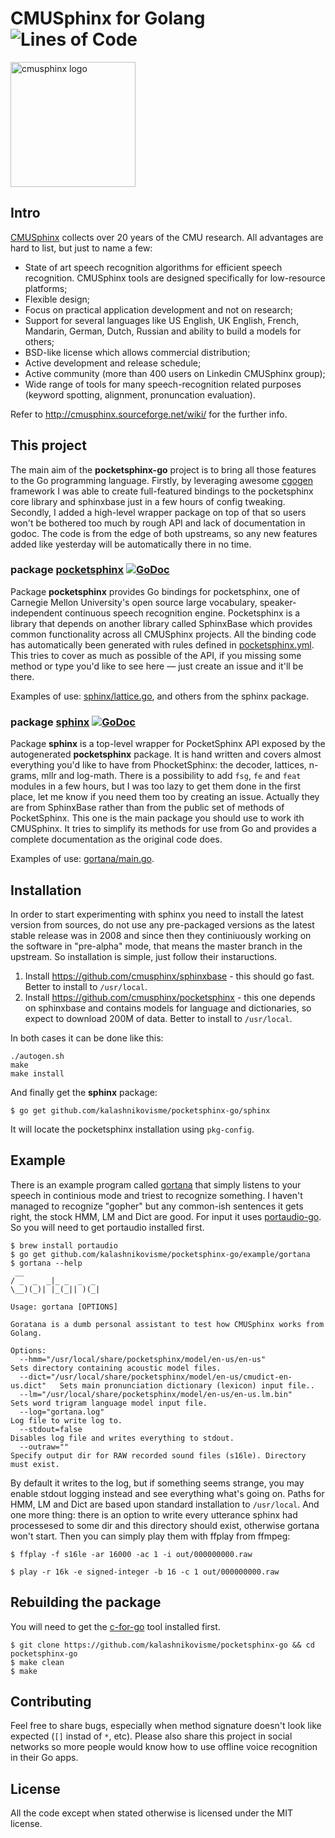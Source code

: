 # CMUSphinx for Golang ![Lines of Code](https://img.shields.io/badge/lines-3.7K-blue.svg)

<img alt="cmusphinx logo" src="internal/cmusphinx.png" width="200" />

## Intro

[CMUSphinx](http://cmusphinx.sourceforge.net) collects over 20 years of the CMU research. All advantages are hard to list, but just to name a few:

* State of art speech recognition algorithms for efficient speech recognition. CMUSphinx tools are designed specifically for low-resource platforms;
* Flexible design;
* Focus on practical application development and not on research;
* Support for several languages like US English, UK English, French, Mandarin, German, Dutch, Russian and ability to build a models for others;
* BSD-like license which allows commercial distribution;
* Active development and release schedule;
* Active community (more than 400 users on Linkedin CMUSphinx group);
* Wide range of tools for many speech-recognition related purposes (keyword spotting, alignment, pronuncation evaluation).

Refer to http://cmusphinx.sourceforge.net/wiki/ for the further info.

## This project

The main aim of the **pocketsphinx-go** project is to bring all those features to the Go programming language. Firstly,
by leveraging awesome [cgogen](https://cgogen.com/) framework I was able to create full-featured
bindings to the pocketsphinx core library and sphinxbase just in a few hours of config tweaking. Secondly, I added a high-level wrapper package on top of that so users won't be bothered too much by rough API and lack of documentation in godoc. The code is from the edge of both upstreams, so any new features added like yesterday will be automatically there in no time.

### package [pocketsphinx](/pocketsphinx) [![GoDoc](https://godoc.org/github.com/kalashnikovisme/pocketsphinx-go/pocketsphinx?status.svg)](https://godoc.org/github.com/kalashnikovisme/pocketsphinx-go/pocketsphinx)

Package **pocketsphinx** provides Go bindings for pocketsphinx, one of Carnegie Mellon University's open source large vocabulary, speaker-independent continuous speech recognition engine. Pocketsphinx is a library that depends on another library called SphinxBase which provides common functionality across all CMUSphinx projects. All the binding code has automatically been generated with rules defined in [pocketsphinx.yml](/pocketsphinx.yml). This tries to cover as much as possible of the API, if you missing some method or type you'd like to see here — just create an issue and it'll be there.

Examples of use: [sphinx/lattice.go](sphinx/lattice.go), and others from the sphinx package.

### package [sphinx](/sphinx) [![GoDoc](https://godoc.org/github.com/kalashnikovisme/pocketsphinx-go/sphinx?status.svg)](https://godoc.org/github.com/kalashnikovisme/pocketsphinx-go/sphinx)

Package **sphinx** is a top-level wrapper for PocketSphinx API exposed by the autogenerated **pocketsphinx** package. It is hand written and covers almost everything you'd like to have from PhocketSphinx: the decoder, lattices, n-grams, mllr and log-math. There is a possibility to add `fsg`, `fe` and `feat` modules in a few hours, but I was too lazy to get them done in the first place, let me know if you need them too by creating an issue. Actually they are from SphinxBase rather than from the public set of methods of PocketSphinx. This one is the main package you should use to work ith CMUSphinx. It tries to simplify its methods for use from Go and provides a complete documentation as the original code does.

Examples of use: [gortana/main.go](/example/gortana/main.go).

## Installation

In order to start experimenting with sphinx you need to install the latest version from sources, do not use any pre-packaged versions as the latest stable release was in 2008 and since then they continiuously working on the software in "pre-alpha" mode, that means the master branch in the upstream. So installation is simple, just follow their instaructions.

1. Install https://github.com/cmusphinx/sphinxbase - this should go fast. Better to install to `/usr/local`.
2. Install https://github.com/cmusphinx/pocketsphinx - this one depends on sphinxbase and contains models for language and dictionaries, so expect to download 200M of data. Better to install to `/usr/local`.

In both cases it can be done like this:

```
./autogen.sh
make
make install
```

And finally get the **sphinx** package:

```
$ go get github.com/kalashnikovisme/pocketsphinx-go/sphinx
```

It will locate the pocketsphinx installation using `pkg-config`.

## Example

There is an example program called [gortana](/example/gortana) that simply listens to your speech in continious mode and triest to recognize something. I haven't managed to recognize "gopher" but any common-ish sentences it gets right, the stock HMM, LM and Dict are good. For input it uses [portaudio-go](https://github.com/kalashnikovisme/portaudio-go). So you will need to get portaudio installed first.

```
$ brew install portaudio
$ go get github.com/kalashnikovisme/pocketsphinx-go/example/gortana
$ gortana --help
 __
/ _  _  _|_ _  _  _
\__)(_)| |_(_|| )(_|

Usage: gortana [OPTIONS]

Goratana is a dumb personal assistant to test how CMUSphinx works from Golang.

Options:
  --hmm="/usr/local/share/pocketsphinx/model/en-us/en-us"                 Sets directory containing acoustic model files.
  --dict="/usr/local/share/pocketsphinx/model/en-us/cmudict-en-us.dict"   Sets main pronunciation dictionary (lexicon) input file..
  --lm="/usr/local/share/pocketsphinx/model/en-us/en-us.lm.bin"           Sets word trigram language model input file.
  --log="gortana.log"                                                     Log file to write log to.
  --stdout=false                                                          Disables log file and writes everything to stdout.
  --outraw=""                                                             Specify output dir for RAW recorded sound files (s16le). Directory must exist.
```

By default it writes to the log, but if something seems strange, you may enable stdout logging instead and see everything what's going on. Paths for HMM, LM and Dict are based upon standard installation to `/usr/local`. And one more thing: there is an option to write every utterance sphinx had processesed to some dir and this directory should exist, otherwise gortana won't start. Then you can simply play them with ffplay from ffmpeg:

```
$ ffplay -f s16le -ar 16000 -ac 1 -i out/000000000.raw

$ play -r 16k -e signed-integer -b 16 -c 1 out/000000000.raw
```

## Rebuilding the package

You will need to get the [c-for-go](https://git.io/c-for-go) tool installed first.

```
$ git clone https://github.com/kalashnikovisme/pocketsphinx-go && cd pocketsphinx-go
$ make clean
$ make
```

## Contributing

Feel free to share bugs, especially when method signature doesn't look like expected (`[]` instad of `*`, etc).
Please also share this project in social networks so more people would know how to use offline voice recognition in their Go apps.

## License

All the code except when stated otherwise is licensed under the MIT license.

